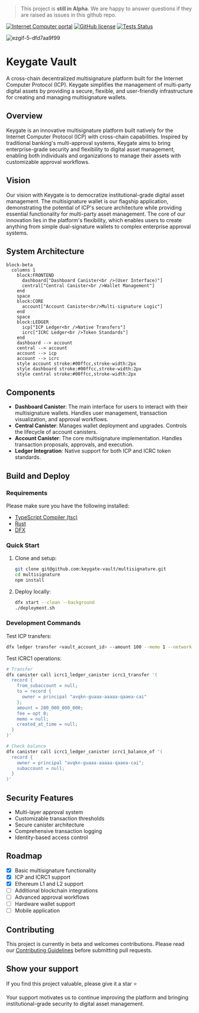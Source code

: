 > This project is **still in Alpha**. We are happy to answer questions if they are raised as issues in this github repo.

[![Internet Computer portal](https://img.shields.io/badge/InternetComputer-grey?logo=internet%20computer&style=for-the-badge)](https://internetcomputer.org)
[![GitHub license](https://img.shields.io/badge/license-Apache%202.0-blue.svg?logo=apache&style=for-the-badge)](LICENSE)
[![Tests Status](https://img.shields.io/github/actions/workflow/status/keygate-vault/multisignature/tests.yaml?logo=githubactions&logoColor=white&style=for-the-badge&label=tests)](./actions/workflows/tests.yaml)

![ezgif-5-dfd7aa9f99](https://github.com/user-attachments/assets/c63e8461-a5fd-4485-85e1-9e693d395fcf)

# Keygate Vault

A cross-chain decentralized multisignature platform built for the Internet Computer Protocol (ICP). Keygate simplifies the management of multi-party digital assets by providing a secure, flexible, and user-friendly infrastructure for creating and managing multisignature wallets.

## Overview

Keygate is an innovative multisignature platform built natively for the Internet Computer Protocol (ICP) with cross-chain capabilities. Inspired by traditional banking's multi-approval systems, Keygate aims to bring enterprise-grade security and flexibility to digital asset management, enabling both individuals and organizations to manage their assets with customizable approval workflows.

## Vision

Our vision with Keygate is to democratize institutional-grade digital asset management. The multisignature wallet is our flagship application, demonstrating the potential of ICP's secure architecture while providing essential functionality for multi-party asset management. The core of our innovation lies in the platform's flexibility, which enables users to create anything from simple dual-signature wallets to complex enterprise approval systems.

## System Architecture

```mermaid
block-beta
  columns 1
    block:FRONTEND
      dashboard["Dashboard Canister<br />(User Interface)"]
      central["Central Canister<br />Wallet Management"]
    end
    space
    block:CORE
      account["Account Canister<br/>Multi-signature Logic"]
    end
    space
    block:LEDGER
      icp["ICP Ledger<br />Native Transfers"]
      icrc["ICRC Ledger<br />Token Standards"]
    end
    dashboard --> account
    central --> account
    account --> icp
    account --> icrc
    style account stroke:#00ffcc,stroke-width:2px
    style dashboard stroke:#00ffcc,stroke-width:2px
    style central stroke:#00ffcc,stroke-width:2px
```

## Components

- **Dashboard Canister**: The main interface for users to interact with their multisignature wallets. Handles user management, transaction visualization, and approval workflows.
- **Central Canister**: Manages wallet deployment and upgrades. Controls the lifecycle of account canisters.
- **Account Canister**: The core multisignature implementation. Handles transaction proposals, approvals, and execution.
- **Ledger Integration**: Native support for both ICP and ICRC token standards.

## Build and Deploy

### Requirements

Please make sure you have the following installed:

- [TypeScript Compiler (tsc)](https://www.typescriptlang.org/download/)
- [Rust](https://www.rust-lang.org/tools/install)
- [DFX](https://internetcomputer.org/docs/current/developer-docs/getting-started/install/#installing-dfx-via-dfxvm)

### Quick Start

1. Clone and setup:
   ```bash
   git clone git@github.com:keygate-vault/multisignature.git
   cd multisignature
   npm install
   ```

2. Deploy locally:
   ```bash
   dfx start --clean --background
   ./deployment.sh
   ```

### Development Commands

Test ICP transfers:
```bash
dfx ledger transfer <vault_account_id> --amount 100 --memo 1 --network local --identity minter --fee 0
```

Test ICRC1 operations:
```bash
# Transfer
dfx canister call icrc1_ledger_canister icrc1_transfer '(
  record {
    from_subaccount = null;
    to = record {
      owner = principal "avqkn-guaaa-aaaaa-qaaea-cai"
    };
    amount = 200_000_000_000;
    fee = opt 0;        
    memo = null;
    created_at_time = null;
  }
)'

# Check balance
dfx canister call icrc1_ledger_canister icrc1_balance_of '(
  record {
    owner = principal "avqkn-guaaa-aaaaa-qaaea-cai";
    subaccount = null;
  }
)'
```

## Security Features

- Multi-layer approval system
- Customizable transaction thresholds
- Secure canister architecture
- Comprehensive transaction logging
- Identity-based access control

## Roadmap

- [x] Basic multisignature functionality
- [x] ICP and ICRC1 support
- [X] Ethereum L1 and L2 support
- [ ] Additional blockchain integrations
- [ ] Advanced approval workflows
- [ ] Hardware wallet support
- [ ] Mobile application

## Contributing

This project is currently in beta and welcomes contributions. Please read our [Contributing Guidelines](CONTRIBUTING.md) before submitting pull requests.

## Show your support

If you find this project valuable, please give it a star ⭐️

Your support motivates us to continue improving the platform and bringing institutional-grade security to digital asset management.

